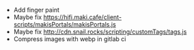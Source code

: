-   Add finger paint
-   Maybe fix https://hifi.maki.cafe/client-scripts/makisPortals/makisPortals.js
-   Maybe fix http://cdn.snail.rocks/scripting/customTags/tags.js
-   Compress images with webp in gitlab ci
